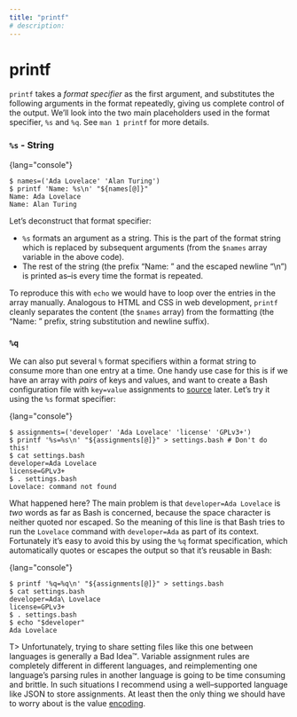 ```yaml
---
title: "printf"
# description:
---
```


# printf


`printf` takes a *format specifier* as the first argument, and substitutes the following arguments in the format repeatedly, giving us complete control of the output. We’ll look into the two main placeholders used in the format specifier, `%s` and `%q`. See `man 1 printf` for more details.

### `%s` - String

{lang="console"}
```
$ names=('Ada Lovelace' 'Alan Turing')
$ printf 'Name: %s\n' "${names[@]}"
Name: Ada Lovelace
Name: Alan Turing
```

Let’s deconstruct that format specifier:

- `%s` formats an argument as a string. This is the part of the format string which is replaced by subsequent arguments (from the `$names` array variable in the above code).
- The rest of the string (the prefix “Name: ” and the escaped newline “\n”) is printed as–is every time the format is repeated.

To reproduce this with `echo` we would have to loop over the entries in the array manually. Analogous to HTML and CSS in web development, `printf` cleanly separates the content (the `$names` array) from the formatting (the “Name: ” prefix, string substitution and newline suffix).

### `%q`

We can also put several `%` format specifiers within a format string to consume more than one entry at a time. One handy use case for this is if we have an array with *pairs* of keys and values, and want to create a Bash configuration file with `key=value` assignments to [source](#source) later. Let’s try it using the `%s` format specifier:

{lang="console"}
```
$ assignments=('developer' 'Ada Lovelace' 'license' 'GPLv3+')
$ printf '%s=%s\n' "${assignments[@]}" > settings.bash # Don't do this!
$ cat settings.bash
developer=Ada Lovelace
license=GPLv3+
$ . settings.bash
Lovelace: command not found
```

What happened here? The main problem is that `developer=Ada Lovelace` is *two* words as far as Bash is concerned, because the space character is neither quoted nor escaped. So the meaning of this line is that Bash tries to run the `Lovelace` command with `developer=Ada` as part of its context. Fortunately it’s easy to avoid this by using the `%q` format specification, which automatically quotes or escapes the output so that it’s reusable in Bash:

{lang="console"}
```
$ printf '%q=%q\n' "${assignments[@]}" > settings.bash
$ cat settings.bash
developer=Ada\ Lovelace
license=GPLv3+
$ . settings.bash
$ echo "$developer"
Ada Lovelace
```

T> Unfortunately, trying to share setting files like this one between languages is generally a Bad Idea™. Variable assignment rules are completely different in different languages, and reimplementing one language’s parsing rules in another language is going to be time consuming and brittle. In such situations I recommend using a well–supported language like JSON to store assignments. At least then the only thing we should have to worry about is the value [encoding](#encoding).
